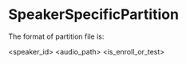 # SpeakerSpecificPartition

The format of partition file is:

<speaker_id> <audio_path> <is_enroll_or_test>
